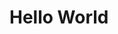 <!DOCTYPE html>
<html>
  <head><meta property="fb:pages" content="103795031066922" /></head>
<body>
<h1>Hello World</h1>

</body>
</html>


